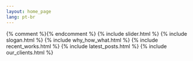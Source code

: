 ```yaml
--- 
layout: home_page
lang: pt-br
---
```


{% comment %}{% endcomment %}
{% include slider.html %}
{% include slogan.html %}
{% include why_how_what.html %}
{% include recent_works.html %}
{% include latest_posts.html %}
{% include our_clients.html %}
